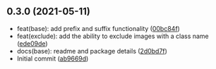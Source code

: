## 0.3.0 (2021-05-11)

* feat(base): add prefix and suffix functionality ([00bc84f](https://github.com/JPBetley/posthtml-img-src-rewrite/commit/00bc84f))
* feat(exclude): add the ability to exclude images with a class name ([ede09de](https://github.com/JPBetley/posthtml-img-src-rewrite/commit/ede09de))
* docs(base): readme and package details ([2d0bd7f](https://github.com/JPBetley/posthtml-img-src-rewrite/commit/2d0bd7f))
* Initial commit ([ab9669d](https://github.com/JPBetley/posthtml-img-src-rewrite/commit/ab9669d))



